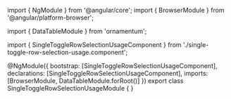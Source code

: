 import { NgModule } from '@angular/core';
import { BrowserModule } from '@angular/platform-browser';
  
import { DataTableModule } from 'ornamentum';
  
import { SingleToggleRowSelectionUsageComponent } from './single-toggle-row-selection-usage.component';

@NgModule({
 bootstrap: [SingleToggleRowSelectionUsageComponent],
 declarations: [SingleToggleRowSelectionUsageComponent],
 imports: [BrowserModule, DataTableModule.forRoot()]
})
export class SingleToggleRowSelectionUsageModule {
}
